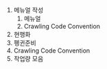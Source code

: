 01. 메뉴얼 작성
	1. 메뉴얼
	2. Crawling Code Convention
3. 현행화
4. 펭귄준비
5. Crawling Code Convention
6. 작업량 모음